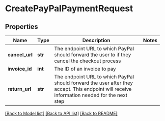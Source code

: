 # CreatePayPalPaymentRequest

## Properties
Name | Type | Description | Notes
------------ | ------------- | ------------- | -------------
**cancel_url** | **str** | The endpoint URL to which PayPal should forward the user to if they cancel the checkout process | 
**invoice_id** | **int** | The ID of an invoice to pay | 
**return_url** | **str** | The endpoint URL to which PayPal should forward the user after they accept. This endpoint will receive information needed for the next step | 

[[Back to Model list]](../README.md#documentation-for-models) [[Back to API list]](../README.md#documentation-for-api-endpoints) [[Back to README]](../README.md)



